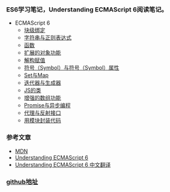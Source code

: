 <!--
 * @Description: In User Settings Edit
 * @Author: your name
 * @Date: 2019-07-31 01:03:55
 * @LastEditTime: 2019-07-31 21:49:25
 * @LastEditors: Please set LastEditors
 -->

### ES6学习笔记，Understanding ECMAScript 6阅读笔记。

- ECMAScript 6
  - [块级绑定](/ES6/block.md)
  - [字符串与正则表达式](/ES6/stringAndRegExp.md)
  - [函数](/ES6/fun.md)
  - [扩展的对象功能](/ES6/expansionObject.md)
  - [解构赋值](/ES6/deconstruction.md)
  - [符号（Symbol）与符号（Symbol）属性](/ES6/symbol.md)
  - [Set与Map](/ES6/SetAndMap.md)
  - [迭代器与生成器](/ES6/generator.md)
  - [JS的类](/ES6/class.md)
  - [增强的数组功能](/ES6/arrayMethod.md)
  - [Promise与异步编程](/ES6/promise.md)
  - [代理与反射接口](/ES6/proxy.md)
  - [用模块封装代码](/ES6/modules.md)

### 参考文章
- [MDN](https://developer.mozilla.org/zh-CN/)
- [Understanding ECMAScript 6](https://leanpub.com/understandinges6/read)
- [Understanding ECMAScript 6 中文翻译](https://legacy.gitbook.com/book/sagittarius-rev/understanding-ecmascript-6-zh-ver/details)

### [github地址](https://github.com/zzzhim/note/tree/master/ES6)